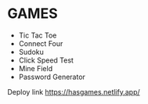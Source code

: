 # GAMES
<ul>
  <li>Tic Tac Toe</li>
  <li>Connect Four</li>
  <li>Sudoku</li>
  <li>Click Speed Test</li>
  <li>Mine Field</li>
  <li>Password Generator</li>
</ul>

Deploy link
https://hasgames.netlify.app/
